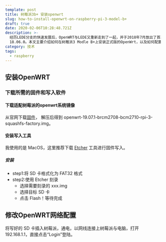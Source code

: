 ```yaml
---
template: post
title: 树莓派3b+ 安装openwrt
slug: how-to-install-openwrt-on-raspberry-pi-3-model-b+
draft: true
date: 2020-02-06T10:28:48.721Z
description: >-
  经历LEDE分支的快速发展后，OpenWRT与LEDE又重新走到了一起，并于2018年7月放出了首次合并后的正式版本OpenWrt
  18.06.0。本文主要介绍如何在树莓派3 Modle B+上安装正式版的OpenWrt，以及如何配置3B的网络。
category: 技术
tags:
  - raspberry
---
```

## 安装OpenWRT

### 下载所需的固件和写入软件
#### 下载适配树莓派的openwrt系统镜像

从官网下载[固件](http://downloads.openwrt.org/releases/19.07.1/targets/brcm2708/bcm2710/openwrt-19.07.1-brcm2708-bcm2710-rpi-3-squashfs-factory.img.gz)，
解压后得到 openwrt-19.07.1-brcm2708-bcm2710-rpi-3-squashfs-factory.img。

#### 安装写入工具
我使用的是 MacOS，这里推荐下载 [Etcher](https://www.balena.io/etcher/) 工具进行固件写入。
##### 安装
- step1:将 SD 卡格式化为 FAT32 格式
- step2:使用 Etcher 刻录
  - 选择需要刻录的 xxx.img
  - 选择目标 SD 卡
  - 点击 Flash！等待完成 

## 修改OpenWRT网络配置
将写好的 SD 卡插入树莓派，通电，以网线连接上树莓派与电脑，打开 192.168.1.1，直接点击“Login”登陆。










